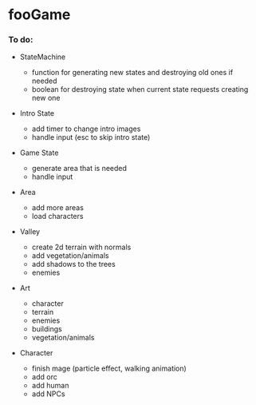 # fooGame
### To do:
- StateMachine
    - function for generating new states and destroying old ones if needed
    - boolean for destroying state when current state requests creating new one
- Intro State 
    - add timer to change intro images
    - handle input (esc to skip intro state)
- Game State
    - generate area that is needed
    - handle input
- Area
    - add more areas
    - load characters
- Valley
    - create 2d terrain with normals
    - add vegetation/animals
    - add shadows to the trees
    - enemies
    
- Art
    - character
    - terrain
    - enemies
    - buildings
    - vegetation/animals

- Character
    - finish mage (particle effect, walking animation)
    - add orc
    - add human
    - add NPCs
